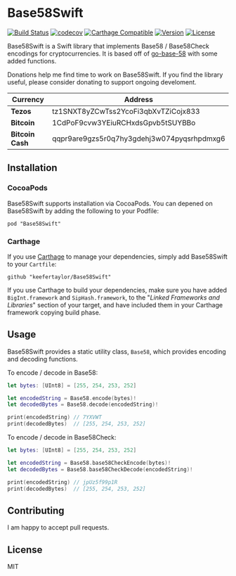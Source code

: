 # Base58Swift 

[![Build Status](https://travis-ci.org/keefertaylor/Base58Swift.svg?branch=master)](https://travis-ci.org/keefertaylor/Base58Swift)
[![codecov](https://codecov.io/gh/keefertaylor/Base58Swift/branch/master/graph/badge.svg)](https://codecov.io/gh/keefertaylor/Base58Swift)
[![Carthage Compatible](https://img.shields.io/badge/Carthage-compatible-4BC51D.svg?style=flat)](https://github.com/Carthage/Carthage)
[![Version](https://img.shields.io/cocoapods/v/Base58Swift.svg?style=flat)](http://cocoapods.org/pods/Base58Swift)
[![License](https://img.shields.io/cocoapods/l/Base58Swift.svg?style=flat)](http://cocoapods.org/pods/Base58Swift)

Base58Swift is a Swift library that implements Base58 / Base58Check encodings for cryptocurrencies. It is based off of [go-base-58](https://github.com/jbenet/go-base58) with some added functions.

Donations help me find time to work on Base58Swift. If you find the library useful, please consider donating to support ongoing develoment.

|Currency| Address |
|---------|---|
| __Tezos__ | tz1SNXT8yZCwTss2YcoFi3qbXvTZiCojx833 |
| __Bitcoin__ | 1CdPoF9cvw3YEiuRCHxdsGpvb5tSUYBBo |
| __Bitcoin Cash__ | qqpr9are9gzs5r0q7hy3gdehj3w074pyqsrhpdmxg6 |


## Installation

### CocoaPods
Base58Swift supports installation via CocoaPods. You can depened on Base58Swift by adding the following to your Podfile:

```
pod "Base58Swift"
```

### Carthage

If you use [Carthage](https://github.com/Carthage/Carthage) to manage your dependencies, simply add
Base58Swift to your `Cartfile`:

 ```
github "keefertaylor/Base58Swift"
```

 If you use Carthage to build your dependencies, make sure you have added `BigInt.framework` and `SipHash.framework`, to the "_Linked Frameworks and Libraries_" section of your target, and have included them in your Carthage framework copying build phase.

## Usage

Base58Swift provides a static utility class, `Base58`, which provides encoding and decoding functions.

To encode / decode in Base58:
```swift
let bytes: [UInt8] = [255, 254, 253, 252]

let encodedString = Base58.encode(bytes)!
let decodedBytes = Base58.decode(encodedString)!

print(encodedString) // 7YXVWT
print(decodedBytes)  // [255, 254, 253, 252]
```

To encode / decode in Base58Check: 
```swift
let bytes: [UInt8] = [255, 254, 253, 252]

let encodedString = Base58.base58CheckEncode(bytes)!
let decodedBytes = Base58.base58CheckDecode(encodedString)!

print(encodedString) // jpUz5f99p1R
print(decodedBytes)  // [255, 254, 253, 252]
```

## Contributing

I am happy to accept pull requests. 

## License

MIT
